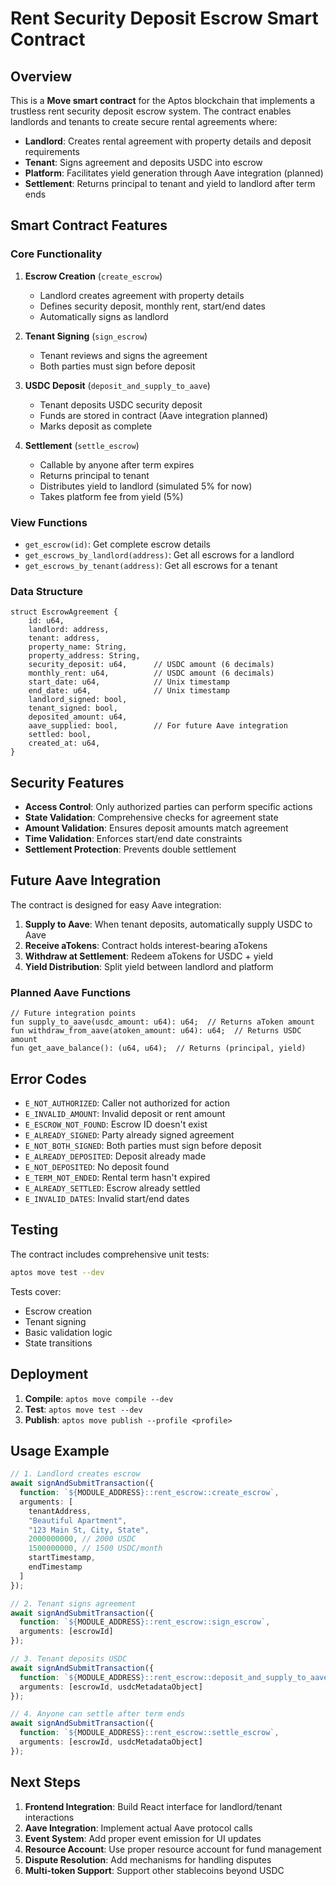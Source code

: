 # Rent Security Deposit Escrow Smart Contract

## Overview

This is a **Move smart contract** for the Aptos blockchain that implements a trustless rent security deposit escrow system. The contract enables landlords and tenants to create secure rental agreements where:

- **Landlord**: Creates rental agreement with property details and deposit requirements
- **Tenant**: Signs agreement and deposits USDC into escrow
- **Platform**: Facilitates yield generation through Aave integration (planned)
- **Settlement**: Returns principal to tenant and yield to landlord after term ends

## Smart Contract Features

### Core Functionality

1. **Escrow Creation** (`create_escrow`)
   - Landlord creates agreement with property details
   - Defines security deposit, monthly rent, start/end dates
   - Automatically signs as landlord

2. **Tenant Signing** (`sign_escrow`)
   - Tenant reviews and signs the agreement
   - Both parties must sign before deposit

3. **USDC Deposit** (`deposit_and_supply_to_aave`)
   - Tenant deposits USDC security deposit
   - Funds are stored in contract (Aave integration planned)
   - Marks deposit as complete

4. **Settlement** (`settle_escrow`)
   - Callable by anyone after term expires
   - Returns principal to tenant
   - Distributes yield to landlord (simulated 5% for now)
   - Takes platform fee from yield (5%)

### View Functions

- `get_escrow(id)`: Get complete escrow details
- `get_escrows_by_landlord(address)`: Get all escrows for a landlord
- `get_escrows_by_tenant(address)`: Get all escrows for a tenant

### Data Structure

```move
struct EscrowAgreement {
    id: u64,
    landlord: address,
    tenant: address,
    property_name: String,
    property_address: String,
    security_deposit: u64,      // USDC amount (6 decimals)
    monthly_rent: u64,          // USDC amount (6 decimals)
    start_date: u64,            // Unix timestamp
    end_date: u64,              // Unix timestamp
    landlord_signed: bool,
    tenant_signed: bool,
    deposited_amount: u64,
    aave_supplied: bool,        // For future Aave integration
    settled: bool,
    created_at: u64,
}
```

## Security Features

- **Access Control**: Only authorized parties can perform specific actions
- **State Validation**: Comprehensive checks for agreement state
- **Amount Validation**: Ensures deposit amounts match agreement
- **Time Validation**: Enforces start/end date constraints
- **Settlement Protection**: Prevents double settlement

## Future Aave Integration

The contract is designed for easy Aave integration:

1. **Supply to Aave**: When tenant deposits, automatically supply USDC to Aave
2. **Receive aTokens**: Contract holds interest-bearing aTokens
3. **Withdraw at Settlement**: Redeem aTokens for USDC + yield
4. **Yield Distribution**: Split yield between landlord and platform

### Planned Aave Functions

```move
// Future integration points
fun supply_to_aave(usdc_amount: u64): u64;  // Returns aToken amount
fun withdraw_from_aave(atoken_amount: u64): u64;  // Returns USDC amount
fun get_aave_balance(): (u64, u64);  // Returns (principal, yield)
```

## Error Codes

- `E_NOT_AUTHORIZED`: Caller not authorized for action
- `E_INVALID_AMOUNT`: Invalid deposit or rent amount
- `E_ESCROW_NOT_FOUND`: Escrow ID doesn't exist
- `E_ALREADY_SIGNED`: Party already signed agreement
- `E_NOT_BOTH_SIGNED`: Both parties must sign before deposit
- `E_ALREADY_DEPOSITED`: Deposit already made
- `E_NOT_DEPOSITED`: No deposit found
- `E_TERM_NOT_ENDED`: Rental term hasn't expired
- `E_ALREADY_SETTLED`: Escrow already settled
- `E_INVALID_DATES`: Invalid start/end dates

## Testing

The contract includes comprehensive unit tests:

```bash
aptos move test --dev
```

Tests cover:
- Escrow creation
- Tenant signing
- Basic validation logic
- State transitions

## Deployment

1. **Compile**: `aptos move compile --dev`
2. **Test**: `aptos move test --dev`
3. **Publish**: `aptos move publish --profile <profile>`

## Usage Example

```typescript
// 1. Landlord creates escrow
await signAndSubmitTransaction({
  function: `${MODULE_ADDRESS}::rent_escrow::create_escrow`,
  arguments: [
    tenantAddress,
    "Beautiful Apartment",
    "123 Main St, City, State",
    2000000000, // 2000 USDC
    1500000000, // 1500 USDC/month
    startTimestamp,
    endTimestamp
  ]
});

// 2. Tenant signs agreement
await signAndSubmitTransaction({
  function: `${MODULE_ADDRESS}::rent_escrow::sign_escrow`,
  arguments: [escrowId]
});

// 3. Tenant deposits USDC
await signAndSubmitTransaction({
  function: `${MODULE_ADDRESS}::rent_escrow::deposit_and_supply_to_aave`,
  arguments: [escrowId, usdcMetadataObject]
});

// 4. Anyone can settle after term ends
await signAndSubmitTransaction({
  function: `${MODULE_ADDRESS}::rent_escrow::settle_escrow`,
  arguments: [escrowId, usdcMetadataObject]
});
```

## Next Steps

1. **Frontend Integration**: Build React interface for landlord/tenant interactions
2. **Aave Integration**: Implement actual Aave protocol calls
3. **Event System**: Add proper event emission for UI updates
4. **Resource Account**: Use proper resource account for fund management
5. **Dispute Resolution**: Add mechanisms for handling disputes
6. **Multi-token Support**: Support other stablecoins beyond USDC